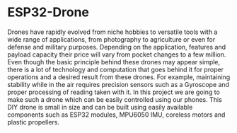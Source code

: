 # ESP32-Drone

Drones have rapidly evolved from niche hobbies to versatile tools with a wide range of applications, from photography to agriculture or even for defense and military purposes. Depending on the application, features and payload capacity their price will vary from pocket changes to a few million. Even though the basic principle behind these drones may appear simple, there is a lot of technology and computation that goes behind it for proper operations and a desired result from these drones. For example, maintaining stability while in the air requires precision sensors such as a Gyroscope and proper processing of reading taken with it. In this project we are going to make such a drone which can be easily controlled using our phones.
This DIY drone is small in size and can be built using easily available components such as ESP32 modules, MPU6050 IMU, coreless motors and plastic propellers.

